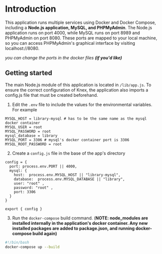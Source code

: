 # Introduction
This application runs multiple services using Docker and Docker Compose, including a **Node.js application, MySQL, and PHPMyAdmin**. The Node.js application runs on port 4000, while MySQL runs on port 8989 and PHPMyAdmin on port 8080. These ports are mapped to your local machine, so you can access PHPMyAdmin's graphical interface by visiting localhost://8080.

*you can change the ports in the docker files **(if you'd like)***

## Getting started

The main Node.js module of this application is located in `/lib/app.js`. To ensure the correct configuration of Knex, the application also imports a config.js file that must be created beforehand.

1. Edit the `.env` file to include the values for the environmental variables. For example 
```
MYSQL_HOST = library-mysql # has to be the same name as the mysql docker container
MYSQL_USER = root
MYSQL_PASSWORD = root
mysql_database = library
MYSQL_PORT = 3306 # mysql's docker container port is 3306
MYSQL_ROOT_PASSWORD = root
```

2. Create a `config.js` file in the base of the app's directory
```
config = {
  port: process.env.PORT || 4000,
  mysql: {
    host:  process.env.MYSQL_HOST || "library-mysql",
    database:  process.env.MYSQL_DATABASE || "library",
    user: "root" ,
    password: "root" ,
    port: 3306
  }
}

export { config }
```

3. Run the `docker-compose` build command. (**NOTE: node_modules are installed internally in the application's docker container. Any new installed packages are added to package.json, and running docker-compose build again)**
```bash
#!/bin/bash
docker-compose up --build
```
